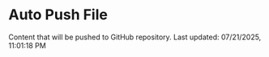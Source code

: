 # Auto Push File

Content that will be pushed to GitHub repository.
Last updated: 07/21/2025, 11:01:18 PM